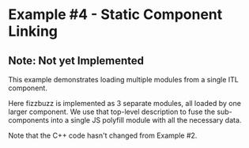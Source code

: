 # Example #4 - Static Component Linking

## Note: Not yet Implemented

This example demonstrates loading multiple modules from a single ITL component.

Here fizzbuzz is implemented as 3 separate modules, all loaded by one larger
component. We use that top-level description to fuse the sub-components into a
single JS polyfill module with all the necessary data.

Note that the C++ code hasn't changed from Example #2.
